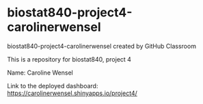 # biostat840-project4-carolinerwensel
biostat840-project4-carolinerwensel created by GitHub Classroom

This is a repository for biostat840, project 4

Name: Caroline Wensel 

Link to the deployed dashboard: <https://carolinerwensel.shinyapps.io/project4/>
